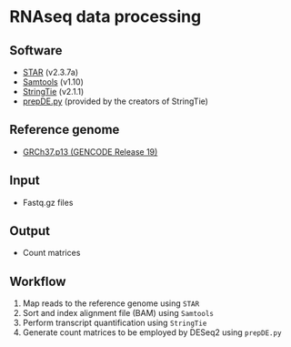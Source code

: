 # RNAseq data processing

## Software
- [STAR](https://github.com/alexdobin/STAR) (v2.3.7a)
- [Samtools](http://www.htslib.org/) (v1.10)
- [StringTie](http://ccb.jhu.edu/software/stringtie/index.shtml) (v2.1.1)
- [prepDE.py](http://ccb.jhu.edu/software/stringtie/dl/prepDE.py) (provided by the creators of StringTie)

## Reference genome
- [GRCh37.p13 (GENCODE Release 19)](https://www.gencodegenes.org/human/release_19.html)

## Input
- Fastq.gz files

## Output
- Count matrices

## Workflow
1. Map reads to the reference genome using `STAR`
2. Sort and index alignment file (BAM) using `Samtools`
3. Perform transcript quantification using `StringTie`
4. Generate count matrices to be employed by DESeq2 using `prepDE.py`
